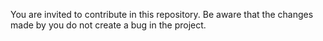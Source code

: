 You are invited to contribute in this repository.
Be aware that the changes made by you do not create a bug in the project.
